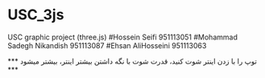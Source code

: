# USC_3js
 USC graphic project (three.js)
#Hossein Seifi 951113051
#Mohammad Sadegh Nikandish 951113087
#Ehsan AliHosseini 951113063


*** توپ را با زدن اینتر شوت کنید، قدرت شوت با نگه داشتن بیشتر اینتر، بیشتر میشود ***
